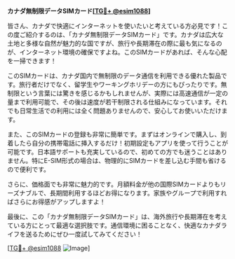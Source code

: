 **カナダ無制限データSIMカード[[TG💪+ @esim1088](https://t.me/s/esim1088)]**

皆さん、カナダで快適にインターネットを使いたいと考えている方必見です！この度ご紹介するのは、「カナダ無制限データSIMカード」です。カナダは広大な土地と多様な自然が魅力的な国ですが、旅行や長期滞在の際に最も気になるのが、インターネット環境の確保ですよね。このSIMカードがあれば、そんな心配を一掃できます！

このSIMカードは、カナダ国内で無制限のデータ通信を利用できる優れた製品です。旅行者だけでなく、留学生やワーキングホリデーの方にもぴったりです。無制限という言葉には驚きを感じるかもしれませんが、実際には高速通信が一定の量まで利用可能で、その後は速度が若干制限される仕組みになっています。それでも日常生活での利用には全く問題ありませんので、安心してお使いいただけます。

また、このSIMカードの登録も非常に簡単です。まずはオンラインで購入し、到着したら自分の携帯電話に挿入するだけ！初期設定もアプリを使って行うことが可能です。日本語サポートも充実しているので、初めての方でも迷うことはありません。特にE-SIM形式の場合は、物理的にSIMカードを差し込む手間も省けるので便利です。

さらに、価格面でも非常に魅力的です。月額料金が他の国際SIMカードよりもリーズナブルで、長期間利用するほどお得になります。家族やグループで利用すればさらにお得感がアップしますよ！

最後に、この「カナダ無制限データSIMカード」は、海外旅行や長期滞在を考えている方にとって最適な選択肢です。通信環境に困ることなく、快適なカナダライフを送るためにぜひ一度試してみてください！

[[TG💪+ @esim1088](https://t.me/s/esim1088) ![Image](https://i.postimg.cc/Y0z9fWf4/image.png)]